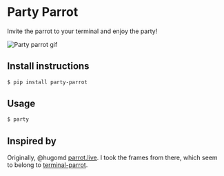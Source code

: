 # Party Parrot

Invite the parrot to your terminal and enjoy the party!

![Party parrot gif](https://raw.githubusercontent.com/santiagobasulto/party-parrot/master/parrot.gif)

## Install instructions

```bash
$ pip install party-parrot
```

## Usage

```bash
$ party
```

## Inspired by

Originally, @hugomd [parrot.live](https://github.com/hugomd/parrot.live). I took the frames from there, which seem to belong to [terminal-parrot](https://github.com/jmhobbs/terminal-parrot).

